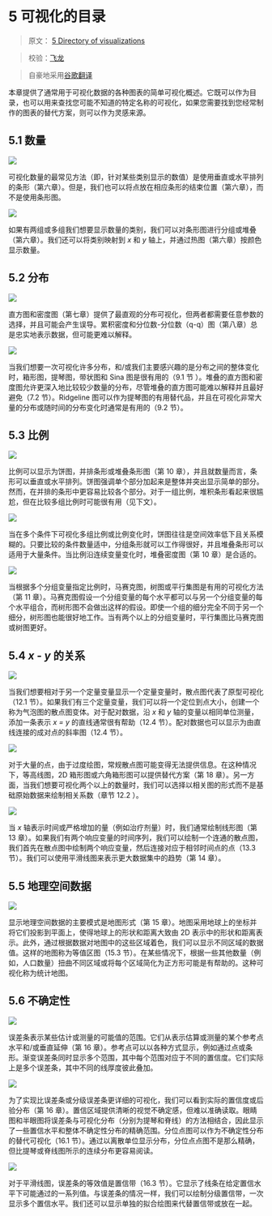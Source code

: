 # 5 可视化的目录

> 原文： [5 Directory of visualizations](https://serialmentor.com/dataviz/directory-of-visualizations.html)

> 校验：[飞龙](https://github.com/wizardforcel)

> 自豪地采用[谷歌翻译](https://translate.google.cn/)

本章提供了通常用于可视化数据的各种图表的简单可视化概述。它既可以作为目录，也可以用来查找您可能不知道的特定名称的可视化，如果您需要找到您经常制作的图表的替代方案，则可以作为灵感来源。

## 5.1 数量

![](img/bb1023055bdff866e734704620540335.jpg)

可视化数量的最常见方法（即，针对某些类别显示的数值）是使用垂直或水平排列的条形（第六章）。但是，我们也可以将点放在相应条形的结束位置（第六章），而不是使用条形图。

![](img/bf6147f1018014f6c965c7b43a3ed23a.jpg)

如果有两组或多组我们想要显示数量的类别，我们可以对条形图进行分组或堆叠（第六章）。我们还可以将类别映射到 *x* 和 *y* 轴上，并通过热图（第六章）按颜色显示数量。

## 5.2 分布

![](img/c69eed7b0d7f564d28b4621aeab3eb23.jpg)

直方图和密度图（第七章）提供了最直观的分布可视化，但两者都需要任意参数的选择，并且可能会产生误导。累积密度和分位数-分位数（q-q）图（第八章）总是忠实地表示数据，但可能更难以解释。

![](img/994c198eaab3b917089dec7841f0d400.jpg)

当我们想要一次可视化许多分布，和/或我们主要感兴趣的是分布之间的整体变化时，箱形图，提琴图，带状图和 Sina 图是很有用的（9.1 节 ）。堆叠的直方图和密度图允许更深入地比较较少数量的分布，尽管堆叠的直方图可能难以解释并且最好避免（7.2 节）。Ridgeline 图可以作为提琴图的有用替代品，并且在可视化非常大量的分布或随时间的分布变化时通常是有用的（9.2 节）。

## 5.3 比例

![](img/8a7d66881c082b0ef7fdf02a4dacff09.jpg)

比例可以显示为饼图，并排条形或堆叠条形图（第 10 章），并且就数量而言，条形可以垂直或水平排列。饼图强调单个部分加起来是整体并突出显示简单的部分。然而，在并排的条形中更容易比较各个部分。对于一组比例，堆积条形看起来很尴尬，但在比较多组比例时可能很有用（见下文）。

![](img/6c3aa88c7b617b046ee3ce2579488b82.jpg)

当在多个条件下可视化多组比例或比例变化时，饼图往往是空间效率低下且关系模糊的。只要比较的条件数量适中，分组条形就可以工作得很好，并且堆叠条形可以适用于大量条件。当比例沿连续变量变化时，堆叠密度图（第 10 章）是合适的。

![](img/a6c406eb88858d13e7ed8a9ec3fe391f.jpg)

当根据多个分组变量指定比例时，马赛克图，树图或平行集图是有用的可视化方法（第 11 章）。马赛克图假设一个分组变量的每个水平都可以与另一个分组变量的每个水平组合，而树形图不会做出这样的假设。即使一个组的细分完全不同于另一个细分，树形图也能很好地工作。当有两个以上的分组变量时，平行集图比马赛克图或树图更好。

## 5.4 *x* - *y* 的关系

![](img/a034a717c80dcf6eaee2641a33faca1b.jpg)

当我们想要相对于另一个定量变量显示一个定量变量时，散点图代表了原型可视化（12.1 节）。如果我们有三个定量变量，我们可以将一个定位到点大小，创建一个称为气泡图的散点图变体。对于配对数据，沿 *x* 和 *y* 轴的变量以相同单位测量，添加一条表示 *x = y* 的直线通常很有帮助（12.4 节）。配对数据也可以显示为由直线连接的成对点的斜率图（12.4 节）。

![](img/cd98da843c526dfb36ae80e6cd009b31.jpg)

对于大量的点，由于过度绘图，常规散点图可能变得无法提供信息。在这种情况下，等高线图，2D 箱形图或六角箱形图可以提供替代方案（第 18 章）。另一方面，当我们想要可视化两个以上的数量时，我们可以选择以相关图的形式而不是基础原始数据来绘制相关系数（章节 12.2 ）。

![](img/74b5d6e781a309f620f60f1b77e67c73.jpg)

当 *x* 轴表示时间或严格增加的量（例如治疗剂量）时，我们通常绘制线形图（第 13 章）。如果我们有两个响应变量的时间序列，我们可以绘制一个连通的散点图，我们首先在散点图中绘制两个响应变量，然后连接对应于相邻时间点的点（13.3 节）。我们可以使用平滑线图来表示更大数据集中的趋势（第 14 章）。

## 5.5 地理空间数据

![](img/af318131d538bfc2b347d199bb630e90.jpg)

显示地理空间数据的主要模式是地图形式（第 15 章）。地图采用地球上的坐标并将它们投影到平面上，使得地球上的形状和距离大致由 2D 表示中的形状和距离表示。此外，通过根据数据对地图中的这些区域着色，我们可以显示不同区域的数据值。这样的地图称为等值区图（15.3 节）。在某些情况下，根据一些其他数量（例如，人口数量）扭曲不同区域或将每个区域简化为正方形可能是有帮助的。这种可视化称为统计地图。

## 5.6 不确定性

![](img/1b88da76c2f13bb37e9af485ec4c5a21.jpg)

误差条表示某些估计或测量的可能值的范围。它们从表示估算或测量的某个参考点水平和/或垂直延伸（第 16 章）。参考点可以以各种方式显示，例如通过点或条形。渐变误差条同时显示多个范围，其中每个范围对应于不同的置信度。它们实际上是多个误差条，其中不同的线厚度彼此叠加。

![](img/48666ed2ad9505bf8c7f56b75666547a.jpg)

为了实现比误差条或分级误差条更详细的可视化，我们可以看到实际的置信度或后验分布（第 16 章）。置信区域提供清晰的视觉不确定感，但难以准确读取。眼睛图和半眼图将误差条与可视化分布（分别为提琴和脊线）的方法相结合，因此显示了一些置信水平和整体不确定性分布的精确范围。分位点图可以作为不确定性分布的替代可视化（16.1  节）。通过以离散单位显示分布，分位点点图不是那么精确，但比提琴或脊线图所示的连续分布更容易阅读。

![](img/a4b742a2c0e5fe2320654526162bd233.jpg)

对于平滑线图，误差条的等效值是置信带（16.3 节）。它显示了线条在给定置信水平下可能通过的一系列值。与误差条的情况一样，我们可以绘制分级置信带，一次显示多个置信水平。我们还可以显示单独的拟合绘图来代替置信带或放在一起。